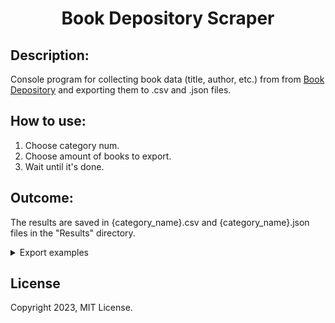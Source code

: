 <h1 align="center">Book Depository Scraper</h1>



## Description:
Сonsole program for collecting book data (title, author, etc.) from from [Book Depository](https://www.bookdepository.com) and exporting them to .csv and .json files.

## How to use:
1. Choose category num.
2. Choose amount of books to export.
3. Wait until it's done.

## Outcome:
The results are saved in {category_name}.csv and {category_name}.json files in the "Results" directory.
<details>
  <summary>Export examples</summary>
  
  Audio Books.csv:
  <p align="center">
  <img src="https://user-images.githubusercontent.com/13715548/216803626-63de8dca-4287-4ff4-bab3-7bc47b98bcef.png" alt=".csv file screenshot" width="50%">
  </p>

  Audio Books.json
  <p align="center">
  <img src="https://user-images.githubusercontent.com/13715548/216803751-12c8dff3-5f6f-4198-bee8-4cb7f1c4bdc6.png" alt=".json file screenshot" width="50%">
  </p>
  
</details>

## License

Copyright 2023, MIT License.
